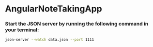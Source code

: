 # AngularNoteTakingApp

### Start the JSON server by running the following command in your terminal:

```bash
json-server --watch data.json --port 1111
```
